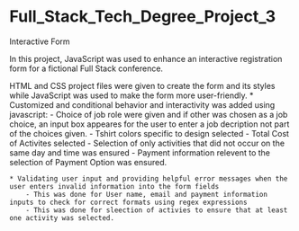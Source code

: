 # Full_Stack_Tech_Degree_Project_3
 Interactive Form

In this project, JavaScript  was used to enhance an interactive registration form for a fictional Full Stack conference.

HTML and CSS project files were given to create the form and its styles while JavaScript was used to make the form more user-friendly.
    * Customized and conditional behavior and interactivity was added using javascript:
        -   Choice of job role were given and if other was chosen as a job choice, an input box appeares for the user to enter a job decription not part of the choices given.
        -   Tshirt colors specific to design selected
        -   Total Cost of Activites selected
        -   Selection of only activities that did not occur on the same day and time was ensured
        -   Payment information relevent to the selection of Payment Option was ensured.
    
    * Validating user input and providing helpful error messages when the user enters invalid information into the form fields
        - This was done for User name, email and payment information inputs to check for correct formats using regex expressions
        - This was done for sleection of activies to ensure that at least one activity was selected.
